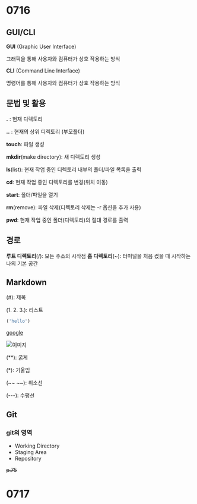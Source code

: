 # 0716
## GUI/CLI
**GUI** (Graphic User Interface)

그래픽을 통해 사용자와 컴퓨터가 상호 작용하는 방식

**CLI** (Command Line Interface)

명령어를 통해 사용자와 컴퓨터가 상호 작용하는 방식

## 문법 및 활용
**.** : 현재 디렉토리

**..** : 현재의 상위 디렉토리 (부모폴더)

**touch**: 파일 생성

**mkdir**(make directory): 새 디렉토리 생성

**ls**(list): 현재 작업 중인 디렉토리 내부의 폴더/파일 목록을 출력

**cd**: 현재 작업 중인 디렉토리를 변경(위치 이동)

**start**: 폴더/파일을 열기

**rm**(remove): 파일 삭제(디렉토리 삭제는 -r 옵션을 추가 사용)

**pwd**: 현재 작업 중인 폴더(디렉토리)의 절대 경로를 출력

## 경로
**루트 디렉토리**(/): 모든 주소의 시작점
**홈 디렉토리**(~): 터미널을 처음 켰을 때 시작하는 나의 기본 공간

## Markdown
(#): 제목

(1. 2. 3.): 리스트

``` python 
('hello')
```

[google](https://www.google.com/)

![이미지](https:/picsum.photos/200/300)

(**): 굵게

(*): 기울임

(~~ ~~): 취소선

(---): 수평선

## Git
### git의 영역

- Working Directory
- Staging Area
- Repository

~~p.75~~

# 0717
